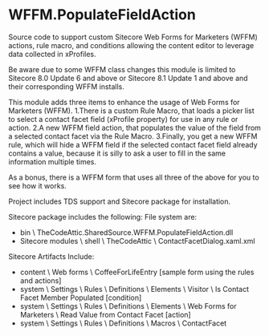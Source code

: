 # WFFM.PopulateFieldAction
Source code to support custom Sitecore Web Forms for Marketers (WFFM) actions, rule macro, and conditions allowing the content editor to leverage data collected in xProfiles.

Be aware due to some WFFM class changes this module is limited to Sitecore 8.0 Update 6 and above or Sitecore 8.1 Update 1 and above and their corresponding WFFM installs.

This module adds three items to enhance the usage of Web Forms for Marketers (WFFM).
    1.There is a custom Rule Macro, that loads a picker list to select a contact facet field (xProfile property) for use in any rule or action.
    2.A new WFFM field action, that populates the value of the field from a selected contact facet via the Rule Macro.
    3.Finally, you get a new WFFM rule, which will hide a WFFM field if the selected contact facet field already contains a value, because it is silly to ask a user to fill in the same information multiple times.

As a bonus, there is a WFFM form that uses all three of the above for you to see how it works.

Project includes TDS support and Sitecore package for installation.

Sitecore package includes the following:
File system are:
* bin \ TheCodeAttic.SharedSource.WFFM.PopulateFieldAction.dll
* Sitecore modules \ shell \ TheCodeAttic \ ContactFacetDialog.xaml.xml

Sitecore Artifacts Include:
* content \ Web forms \ CoffeeForLifeEntry [sample form using the rules and actions]
* system \ Settings \ Rules \ Definitions \ Elements \ Visitor \ Is Contact Facet Member Populated [condition]
* system \ Settings \ Rules \ Definitions \ Elements \ Web Forms for Marketers \ Read Value from Contact Facet [action]
* system \ Settings \ Rules \ Definitions \ Macros \ ContactFacet
